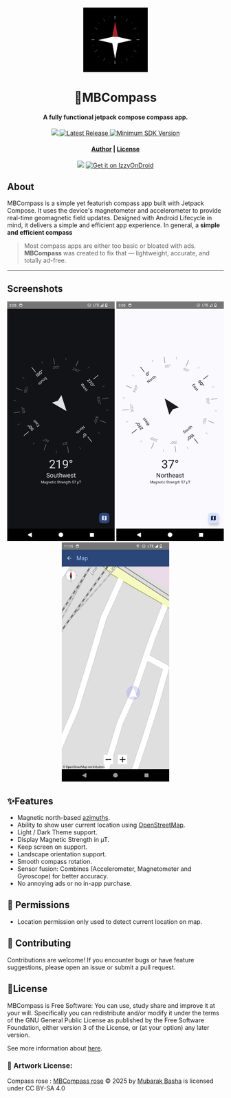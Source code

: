 <p align="center"><img src="fastlane/metadata/android/en-US/images/icon.png" width="150"></p>
<h1 align="center"><b>🧭MBCompass</b></h1>
<h4 align="center">A fully functional jetpack compose compass app.</h4>
<p align="center">
    <a href="https://www.gnu.org/licenses/gpl-3.0">
        <img src="https://img.shields.io/badge/license-GPL%20v3-2B6DBE.svg?style=flat">
    </a>
    <a href="https://github.com/MubarakNative/MBCompass/releases">
        <img alt="Latest Release" src="https://img.shields.io/github/v/release/MubarakNative/MBCompass?include_prereleases&color=4B95DE&style=flat">
    </a>
    <a href="https://apilevels.com/">
        <img alt="Minimum SDK Version" src="https://img.shields.io/badge/API-21%2B-1450A8?style=flat">
  </a>
</p>
<h4 align="center"><a href="https://mubaraknative.github.io/">Author</a> | <a href="https://github.com/MubarakNative/MBCompass/blob/main/LICENSE">License</a></h4>
<p align="center">
    <a href="https://f-droid.org/app/com.mubarak.mbcompass"><img src="https://fdroid.gitlab.io/artwork/badge/get-it-on.png" width="170"></a>
    <a href="https://apt.izzysoft.de/fdroid/index/apk/com.mubarak.mbcompass"><img height=64 src="https://gitlab.com/IzzyOnDroid/repo/-/raw/master/assets/IzzyOnDroid.png" alt="Get it on IzzyOnDroid" /></a>
</p>

## About

MBCompass is a simple yet featurish compass app built with Jetpack Compose. It uses the device's magnetometer and accelerometer to provide real-time geomagnetic field updates. Designed with Android Lifecycle in mind, it delivers a simple and efficient app experience. In general, a **simple and efficient compass**

> Most compass apps are either too basic or bloated with ads.  
> **MBCompass** was created to fix that — lightweight, accurate, and totally ad-free.

---

## Screenshots

<p align="center">
    <img width="250" src="fastlane/metadata/android/en-US/images/phoneScreenshots/1.png" >
    <img width="250" src="fastlane/metadata/android/en-US/images/phoneScreenshots/2.png" >
    <img width="250" src="fastlane/metadata/android/en-US/images/phoneScreenshots/6.png" >
</p>

## ✨Features

- Magnetic north-based [azimuths](https://en.wikipedia.org/wiki/Azimuth).
- Ability to show user current location using [OpenStreetMap](https://openstreetmap.org).
- Light / Dark Theme support.
- Display Magnetic Strength in µT.
- Keep screen on support.
- Landscape orientation support.
- Smooth compass rotation.
- Sensor fusion: Combines (Accelerometer, Magnetometer and Gyroscope) for better accuracy.
- No annoying ads or no in-app purchase.

## 🔐 Permissions

- Location permission only used to detect current location on map.

## 🤝 Contributing

Contributions are welcome! If you encounter bugs or have feature suggestions, please open an issue or submit a pull request.

## 📄License

MBCompass is Free Software: You can use, study share and improve it at your will. Specifically you can redistribute and/or modify it under the terms of the GNU General Public License as published by the Free Software Foundation, either version 3 of the License, or (at your option) any later version.

See more information about [here](https://github.com/MubarakNative/MBCompass/blob/main/LICENSE).

### 🎨 Artwork License:
Compass rose : [MBCompass rose](https://github.com/MubarakNative/MBCompass/blob/main/app/src/main/res/drawable/mbcompass_rose.xml) © 2025 by [Mubarak Basha](https://mubaraknative.github.io) is licensed under CC BY-SA 4.0

